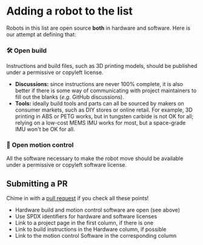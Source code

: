 # Adding a robot to the list

Robots in this list are open source **both** in hardware and software. Here is our attempt at defining that:

### 🛠️ Open build

Instructions and build files, such as 3D printing models, should be published under a permissive or copyleft license.

* **Discussions:** since instructions are never 100% complete, it is also better if there is some way of communicating with project maintainers to fill out the blanks (*e.g.* GitHub discussions).
* **Tools:** ideally build tools and parts can all be sourced by makers on consumer markets, such as DIY stores or online retail. For example, 3D printing in ABS or PETG works, but in tungsten carbide is not OK for all; relying on a low-cost MEMS IMU works for most, but a space-grade IMU won't be OK for all.

### 🦾 Open motion control

All the software necessary to make the robot move should be available under a permissive or copyleft software license.

## Submitting a PR

Chime in with a [pull request](https://github.com/stephane-caron/awesome-open-source-robots/compare) if you check all these points!

* Hardware build and motion control software are open (see above)
* Use SPDX identifiers for hardware and software licenses
* Link to a project page in the first column, if there is one
* Link to build instructions in the Hardware column, if possible
* Link to the motion control Software in the corresponding column
